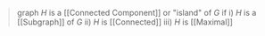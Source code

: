 >graph $H$ is a [[Connected Component]] or "island" of $G$ if
>	i) $H$ is a [[Subgraph]] of $G$ 
>	ii) $H$ is [[Connected]] 
>	iii) $H$ is [[Maximal]] 